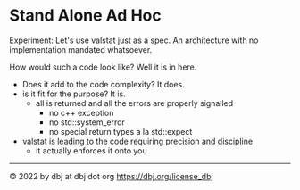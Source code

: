 # Stand Alone Ad Hoc 

Experiment: Let's use valstat just as a spec. An architecture with no implementation mandated whatsoever.

How would such a code look like? Well it is in here.

- Does it add to the code complexity? It does.
- is it fit for the purpose? It is.
  - all is returned and all the errors are properly signalled
    - no c++ exception
    - no std::system_error
    - no special return types a la std::expect
- valstat is leading to the code requiring precision and discipline
  - it actually enforces it onto you

---
&copy; 2022 by dbj at dbj dot org
https://dbj.org/license_dbj